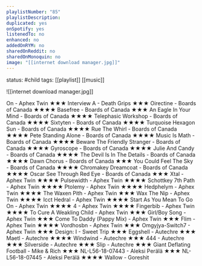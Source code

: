 ```yaml
---
playlistNumber: "85"
playlistDescription:
duplicated: yes
onSpotify: yes
listenedTo: no
enhanced: no
addedOnRYM: no
sharedOnReddit: no
sharedOnMonoquin: no
image: "[[internet download manager.jpg]]"
---
```

status: #child 
tags: [[playlist]] [[music]] 

![[internet download manager.jpg]]

On - Aphex Twin ★★★
Interview A - Death Grips ★★★
Oirectine - Boards of Canada ★★★★
Basefree - Boards of Canada ★★★
An Eagle In Your Mind - Boards of Canada ★★★★
Telephasic Workshop - Boards of Canada ★★★★
Sixtyten - Boards of Canada ★★★★
Turquoise Hexagon Sun - Boards of Canada ★★★★
Rue The Whirl - Boards of Canada ★★★★
Pete Standing Alone - Boards of Canada ★★★★
Music Is Math - Boards of Canada ★★★★
Beware The Friendly Stranger - Boards of Canada ★★★★
Gyroscope - Boards of Canada ★★★★
Julie And Candy - Boards of Canada ★★★★
The Devil Is In The Details - Boards of Canada ★★★★
Dawn Chorus - Boards of Canada ★★★
You Could Feel The Sky - Boards of Canada ★★★★
Chromakey Dreamcoat - Boards of Canada ★★★★
Oscar See Through Red Eye - Boards of Canada ★★★
Xtal - Aphex Twin ★★★★
Pulsewidth - Aphex Twin ★★★★
Schottkey 7th Path - Aphex Twin ★★★★
Ptolemy - Aphex Twin ★★★★
Hedphelym - Aphex Twin ★★★★
The Waxen Pith - Aphex Twin ★★★
Wax The Nip - Aphex Twin ★★★★
Icct Hedral - Aphex Twin ★★★★
Start As You Mean To Go On - Aphex Twin ★★★★
4 - Aphex Twin ★★★★
Fingerbib - Aphex Twin ★★★★
To Cure A Weakling Child - Aphex Twin ★★★
Girl/Boy Song - Aphex Twin ★★★
Come To Daddy (Pappy Mix) - Aphex Twin ★★★
Flim - Aphex Twin ★★★★
Vordhosbn - Aphex Twin ★★★
Omgyjya-Switch7 - Aphex Twin ★★★
Design: I - Sweet Trip ★★★
Eggshell - Autechre ★★★
Maetl - Autechre ★★★★
Windwind - Autechre ★★★
444 - Autechre ★★★
Silverside - Autechre ★★★
Slip - Autechre ★★★
Giant Deflating Football - Mike & Rich ★★★
NL-L56-18-07443 - Aleksi Perälä ★★★
NL-L56-18-07445 - Aleksi Perälä ★★★★
Wallow - Goreshit

